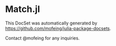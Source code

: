 # Match.jl

This DocSet was automatically generated by https://github.com/mofeing/julia-package-docsets.

Contact @mofeing for any inquiries.
